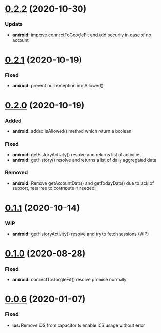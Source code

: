 # [0.2.2](https://github.com/Ad-Scientiam/capacitor-google-fit/compare/v0.2.1...v0.2.2) (2020-10-30)

### Update

* **android:** improve connectToGoogleFit and add security in case of no account

# [0.2.1](https://github.com/Ad-Scientiam/capacitor-google-fit/compare/v0.2.0...v0.2.1) (2020-10-19)

### Fixed

* **android:** prevent null exception in isAllowed()

# [0.2.0](https://github.com/Ad-Scientiam/capacitor-google-fit/compare/v0.1.1...v0.2.0) (2020-10-19)

### Added

* **android:** added isAllowed() method which return a boolean

### Fixed

* **android:** getHistoryActivity() resolve and returns list of activities
* **android:** getHistory() resolve and returns a list of daily aggregated data

### Removed

* **android:** Remove getAccountData() and getTodayData() due to lack of support, feel free to contribute if needed!

# [0.1.1](https://github.com/Ad-Scientiam/capacitor-google-fit/compare/v0.1.0...v0.1.1) (2020-10-14)

### WIP

* **android:** getHistoryActivity() resolve and try to fetch sessions (WIP)

# [0.1.0](https://github.com/Ad-Scientiam/capacitor-google-fit/compare/v0.0.6...v0.1.0) (2020-08-28)

### Fixed

* **android:** connectToGoogleFit() resolve promise normally

# [0.0.6](https://github.com/Ad-Scientiam/capacitor-google-fit/compare/v0.0.5...v0.0.6) (2020-01-07)

### Fixed

* **ios:** Remove iOS from capacitor to enable iOS usage without error